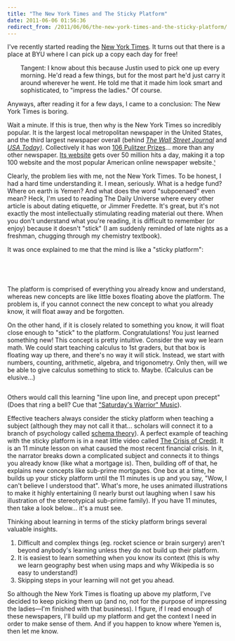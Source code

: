 ```yaml
---
title: "The New York Times and The Sticky Platform"
date: 2011-06-06 01:56:36
redirect_from: /2011/06/06/the-new-york-times-and-the-sticky-platform/
---
```


I've recently started reading the <a href="http://en.wikipedia.org/wiki/The_New_York_Times" target="_blank" rel="noopener noreferrer" title="The New York Times - Wikipedia">New York Times</a>. It turns out that there is a place at BYU where I can pick up a copy each day for free!

<p style="padding-left: 30px;">
  Tangent: I know about this because Justin used to pick one up every morning. He'd read a few things, but for the most part he'd just carry it around wherever he went. He told me that it made him look smart and sophisticated, to "impress the ladies." Of course.
</p>

Anyways, after reading it for a few days, I came to a conclusion: The New York Times is boring.

Wait a minute. If this is true, then why is the New York Times so incredibly popular. It is the largest local metropolitan newspaper in the United States, and the third largest newspaper overall (behind *<a href="http://en.wikipedia.org/wiki/The_Wall_Street_Journal" target="_blank" rel="noopener noreferrer" title="The Wall Street Journal">The Wall Street Journal</a>* and *[USA Today)][1]*. Collectively it has won <a href="http://en.wikipedia.org/wiki/List_of_Pulitzer_Prizes_awarded_to_The_New_York_Times" target="_blank" rel="noopener noreferrer" title="New York Times Pulitzer Prizes">106 Pulitzer Prizes</a>... more than any other newspaper. <a href="http://nytimes.com" target="_blank" rel="noopener noreferrer" title="nytimes.com">Its website</a> gets over 50 million hits a day, making it a top 100 website and the most popular American online newspaper website.<a href="http://www.wolframalpha.com/input/?i=new+york+times" target="_blank" rel="noopener noreferrer" title="NYTimes Website Stats"><small>¹</small></a>

 [1]: http://en.wikipedia.org/wiki/USA_Today "USA Today"

Clearly, the problem lies with me, not the New York Times. To be honest, I had a hard time understanding it. I mean, seriously. What is a hedge fund? Where on earth is Yemen? And what does the word "subpoenaed" even mean? Heck, I'm used to reading The Daily Universe where every other article is about dating etiquette, or Jimmer Fredette. It's great, but it's not exactly the most intellectually stimulating reading material out there. When you don't understand what you're reading, it is difficult to remember (or enjoy) because it doesn't "stick" (I am suddenly reminded of late nights as a freshman, chugging through my chemistry textbook).

It was once explained to me that the mind is like a "sticky platform":

<p style="text-align: center;">
  <img alt="" src="/assets/images/Sticky11.png" title="Sticky Platform 1" />
</p>

<p style="text-align: center;">
  <img alt="" src="/assets/images/Sticky21.png" title="Sticky Platform 2" />
</p> 

The platform is comprised of everything you already know and understand, whereas new concepts are like little boxes floating above the platform. The problem is, if you cannot connect the new concept to what you already know, it will float away and be forgotten.

On the other hand, if it is closely related to something you know, it will float close enough to "stick" to the platform. Congratulations! You just learned something new! This concept is pretty intuitive. Consider the way we learn math. We could start teaching calculus to 1st graders, but that box is floating way up there, and there's no way it will stick. Instead, we start with numbers, counting, arithmetic, algebra, and trigonometry. Only then, will we be able to give calculus something to stick to. Maybe. (Calculus can be elusive...)

<p style="text-align: center;">
  <img alt="" src="/assets/images/Sticky-Platform-31.png" title="Sticky Platform 3" />
</p>

Others would call this learning "line upon line, and precept upon precept" (Does that ring a bell? Cue that <a href="http://www.youtube.com/watch?v=9yQkz77CngI" target="_blank" rel="noopener noreferrer" title="Line upon Line">"Saturday's Warrior" Music</a>).

Effective teachers always consider the sticky platform when teaching a subject (although they may not call it that... scholars will connect it to a branch of psychology called [schema theory][4]). A perfect example of teaching with the sticky platform is in a neat little video called <a href="http://vimeo.com/3261363" target="_blank" rel="noopener noreferrer" title="The Crisis of Credit">The Crisis of Credit</a>. It is an 11 minute lesson on what caused the most recent financial crisis. In it, the narrator breaks down a complicated subject and connects it to things you already know (like what a mortgage is). Then, building off of that, he explains new concepts like sub-prime mortgages. One box at a time, he builds up your sticky platform until the 11 minutes is up and you say, "Wow, I can't believe I understood that". What's more, he uses animated illustrations to make it highly entertaining (I nearly burst out laughing when I saw his illustration of the stereotypical sub-prime family). If you have 11 minutes, then take a look below... it's a must see.

 [4]: http://en.wikipedia.org/wiki/Schema_theory "Schema Theory - Wikipedia"

Thinking about learning in terms of the sticky platform brings several valuable insights.

1. Difficult and complex things (eg. rocket science or brain surgery) aren't beyond anybody's learning unless they do not build up their platform.
2. It is easiest to learn something when you know its context (this is why we learn geography best when using maps and why Wikipedia is so easy to understand!)
3. Skipping steps in your learning will not get you ahead.

So although the New York Times is floating up above my platform, I've decided to keep picking them up (and no, not for the purpose of impressing the ladies—I'm finished with that business). I figure, if I read enough of these newspapers, I'll build up my platform and get the context I need in order to make sense of them. And if you happen to know where Yemen is, then let me know.
